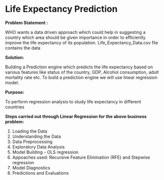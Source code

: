 # **Life Expectancy Prediction**

**Problem Statement :**

WHO wants a data driven approach which could help in suggesting a country which area should be given importance in order to efficiently improve the life expectancy of its population. Life_Expectancy_Data.csv file contains the data

**Solution:**

Building a Prediction engine which predicts the life expectancy based on various features like status of the country, GDP, Alcohol consumption, adult mortality rate etc. To build a prediction engine we will use linear regression model.

**Purpose:** 

To perform regression analysis to study life expectancy in different countries

**Steps carried out through Linear Regression for the above business problem:**

1) Loading the Data
2) Understanding the Data
3) Data Preprocessing
4) Exploratory Data Analysis
5) Model Building - OLS regression
6) Appoaches used: Recursive Feature Elimination (RFE) and Stepwise regression
7) Model Diagnostics
8) Predictions and Evaluations
